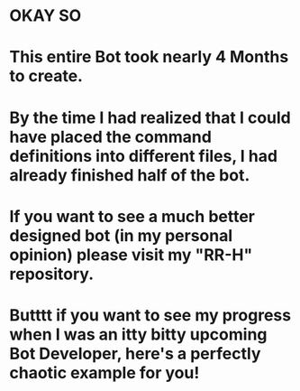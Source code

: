 # OKAY SO
# This entire Bot took nearly 4 Months to create.
# By the time I had realized that I could have placed the command definitions into different files, I had already finished half of the bot.
# If you want to see a much better designed bot (in my personal opinion) please visit my "RR-H" repository.
# Butttt if you want to see my progress when I was an itty bitty upcoming Bot Developer, here's a perfectly chaotic example for you!
